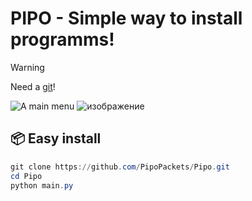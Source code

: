 # PIPO - Simple way to install programms!

>[!WARNING]
>Need a [git](https://git-scm.com/downloads)!

![A main menu](https://github.com/user-attachments/assets/1825e73e-0996-42bd-b67f-613e897334ba)
![изображение](https://github.com/user-attachments/assets/2be6ecdf-b4e9-42e3-936c-feecb0215bd0)


## 📦 Easy install

```powershell
git clone https://github.com/PipoPackets/Pipo.git
cd Pipo
python main.py
```
